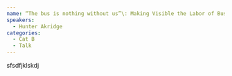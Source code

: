 ```yaml
---
name: “The bus is nothing without us”\: Making Visible the Labor of Bus Operators amid the Ongoing Push Towards Transit Automation
speakers:
  - Hunter Akridge
categories:
  - Cat B
  - Talk
---
```


sfsdfjklskdj
